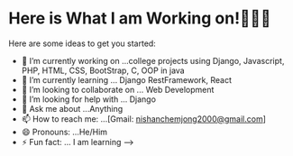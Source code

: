 # Here is What I am Working on!👋👋👋

Here are some ideas to get you started:

- 🔭 I’m currently working on ...college projects using Django, Javascript, PHP, HTML, CSS, BootStrap, C, OOP in java
- 🌱 I’m currently learning ... Django RestFramework, React
- 👯 I’m looking to collaborate on ... Web Development
- 🤔 I’m looking for help with ... Django
- 💬 Ask me about ...Anything
- 📫 How to reach me: ...[Gmail: nishanchemjong2000@gmail.com]
- 😄 Pronouns: ...He/Him
- ⚡ Fun fact: ... I am learning
-->
